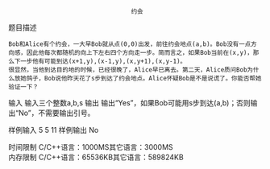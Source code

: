 ﻿									  约会

 题目描述
									
    Bob和Alice有个约会，一大早Bob就从点(0,0)出发，前往约会地点(a,b)。Bob没有一点方向感，因此他每次都随机的向上下左右四个方向走一步。简而言之，如果Bob当前在(x,y)，那么下一步他有可能到达(x+1,y),(x-1,y),(x,y+1),(x,y-1)。
    很显然，当他到达目的地的时候，已经很晚了，Alice早已离去。第二天，Alice质问Bob为什么放她鸽子，Bob说他昨天花了s步到达了约会地点。Alice怀疑Bob是不是说谎了。你能否帮她验证一下？

								
输入
输入三个整数a,b,s 
输出
输出“Yes”，如果Bob可能用s步到达(a,b)；否则输出“No”，不需要输出引号。

样例输入
5 5 11
样例输出
No

时间限制
C/C++语言：1000MS其它语言：3000MS	
内存限制
C/C++语言：65536KB其它语言：589824KB

